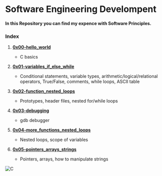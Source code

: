 # Software Engineering Develompent  
#### In this Repository you can find my expence with Software Principles.  
### Index  

1. [**0x00-hello_world**](https://github.com/Joanfa7/holbertonschool-low_level_programming/tree/main/0x00-hello_world)  
	* C basics  

2. [**0x01-variables_if_else_while**](https://github.com/Joanfa7/holbertonschool-low_level_programming/tree/main/0x01-variables_if_else_while)
	*  Conditional statements, variable types, arithmetic/logical/relational operators, True/False, comments, while loops, ASCII table

3. [**0x02-function_nested_loops**](https://github.com/Joanfa7/holbertonschool-low_level_programming/tree/main/0x02-functions_nested_loops)
	* Prototypes, header files, nested for/while loops

4. [**0x03-debugging**](https://github.com/Joanfa7/holbertonschool-low_level_programming/tree/main/0x03-debugging)
	* gdb debugger

5. [**0x04-more_functions_nested_loops**](https://github.com/Joanfa7/holbertonschool-low_level_programming/tree/main/0x04-more_functions_nested_loops)
	* Nested loops, scope of variables

6. [**0x05-pointers_arrays_strings**]()
	* Pointers, arrays, how to manipulate strings

![C](https://www.google.com/url?sa=i&url=https%3A%2F%2Fcutewallpaper.org%2F22%2Fc-programming-wallpaper%2Fview-page-22.html&psig=AOvVaw2gR9Pj8VJ3np86497Efxe9&ust=1644948937806000&source=images&cd=vfe&ved=0CAkQjRxqFwoTCOiD65Xt__UCFQAAAAAdAAAAABAJ)

